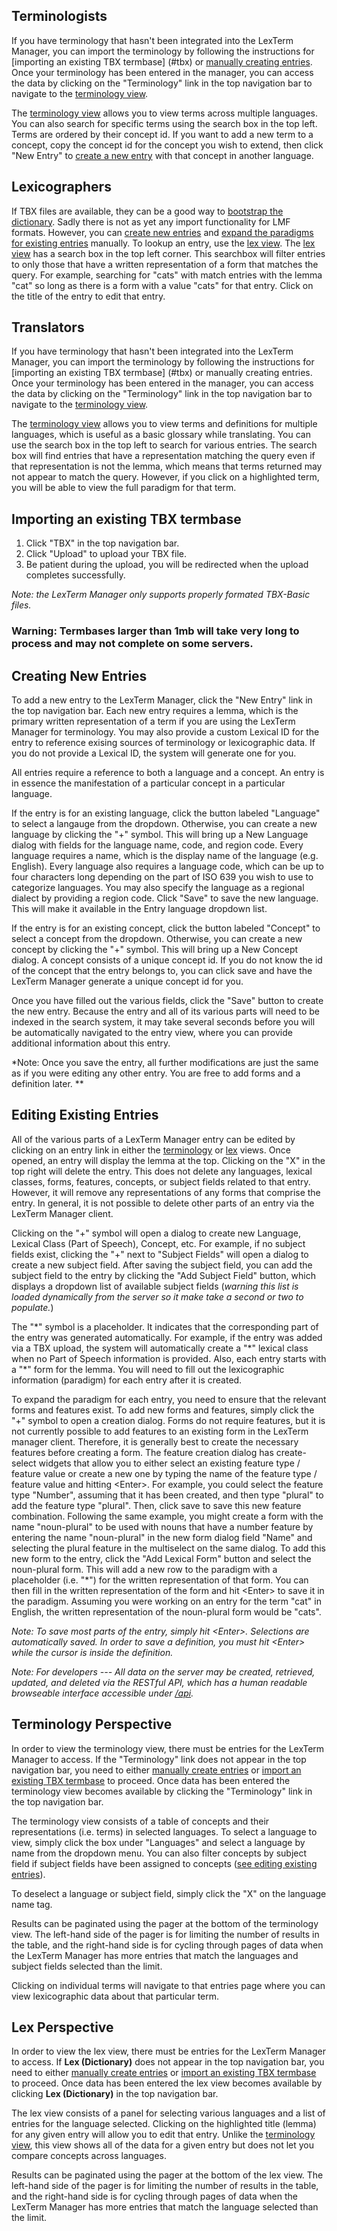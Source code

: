 <a name="translators"></a>
Terminologists
-----------
If you have terminology that hasn't been integrated into the LexTerm Manager,
 you can import the terminology by following the instructions for [importing an existing TBX termbase] (#tbx) or
[manually creating entries](#help-new-entry). Once your terminology has been entered in the manager, you can access the data by
 clicking on the "Terminology" link in the top navigation bar to navigate to the [terminology view](#term).

The [terminology view](#term) allows you to view terms across multiple languages. You can also search for
specific terms using the search box in the top left. Terms are ordered by their concept id. If you want to add
a new term to a concept, copy the concept id for the concept you wish to extend, then click "New Entry" to [create
a new entry](#help-new-entry) with that concept in another language.


<a name="translators"></a>
Lexicographers
-----------
If TBX files are available, they can be a good way to [bootstrap the dictionary](#tbx). Sadly there is not as yet
any import functionality for LMF formats. However, you can [create new entries](#help-new-entry) and [expand the
paradigms for existing entries](#edit-entry) manually. To lookup an entry, use the [lex view](#lex).
The [lex view](#lex) has a search box in the top left corner. This searchbox will filter entries
to only those that have a written representation of a form that matches the query. For example, searching for "cats"
with match entries with the lemma "cat" so long as there is a form with a value "cats" for that entry. Click on the
title of the entry to edit that entry.


<a name="translators"></a>
Translators
-----------
If you have terminology that hasn't been integrated into the LexTerm Manager,
 you can import the terminology by following the instructions for [importing an existing TBX termbase] (#tbx) or
manually creating entries. Once your terminology has been entered in the manager, you can access the data by
 clicking on the "Terminology" link in the top navigation bar to navigate to the [terminology view](#term).

The [terminology view](#term) allows you to view terms and definitions for multiple languages, which is
useful as a basic glossary while translating. You can use the search box in the top left to search for various
entries. The search box will find entries that have a representation matching the query even if that representation
is not the lemma, which means that terms returned may not appear to match the query. However, if you click on a
highlighted term, you will be able to view the full paradigm for that term.


<a name="tbx"></a>
Importing an existing TBX termbase
-----------
1. Click "TBX" in the top navigation bar.
2. Click "Upload" to upload your TBX file.
3. Be patient during the upload, you will be redirected when the upload completes successfully.

*Note: the LexTerm Manager only supports properly formated TBX-Basic files.*
### Warning: Termbases larger than 1mb will take very long to process and may not complete on some servers.


<a name="help-new-entry"></a>
Creating New Entries
-----------
To add a new entry to the LexTerm Manager, click the "New Entry" link in the top navigation bar. Each new entry
requires a lemma, which is the primary written representation of a term if you are using the LexTerm Manager
for terminology. You may also provide a custom Lexical ID for the entry to reference exising sources of
terminology or lexicographic data. If you do not provide a Lexical ID, the system will generate one for you.

All entries require a reference to both a language and a concept. An entry is in essence the manifestation of
a particular concept in a particular language.

If the entry is for an existing language, click the button labeled "Language" to select a langauge from the
dropdown. Otherwise, you can create a new language by clicking the "+" symbol. This will bring up a New Language
dialog with fields for the language name, code, and region code. Every language requires a name, which is the
display name of the language (e.g. English). Every language also requires a language code, which can be up to
four characters long depending on the part of ISO 639 you wish to use to categorize languages. You may also
specify the language as a regional dialect by providing a region code. Click "Save" to save the new language.
This will make it available in the Entry language dropdown list.

If the entry is for an existing concept, click the button labeled "Concept" to select a concept from the dropdown.
Otherwise, you can create a new concept by clicking the "+" symbol. This will bring up a New Concept dialog. A
concept consists of a unique concept id. If you do not know the id of the concept that the entry belongs to,
you can click save and have the LexTerm Manager generate a unique concept id for you.

Once you have filled out the various fields, click the "Save" button to create the new entry. Because the entry
and all of its various parts will need to be indexed in the search system, it may take several seconds before
you will be automatically navigated to the entry view, where you can provide additional information about
this entry.

*Note: Once you save the entry, all further modifications are just the same as if you
were editing any other entry. You are free to add forms and a definition later. **

<a name="edit-entry"></a>
Editing Existing Entries
-----------
All of the various parts of a LexTerm Manager entry can be edited by clicking on an entry link in either the
[terminology](#term) or [lex](#lex) views. Once opened, an entry will display the lemma at the top.
Clicking on the "X" in the top right will delete the entry. This does not delete any languages, lexical classes,
forms, features, concepts, or subject fields related to that entry. However, it will remove any representations
of any forms that comprise the entry. In general, it is not possible to delete other parts of an entry via the
LexTerm Manager client.

Clicking on the "+" symbol will open a dialog to create new Language, Lexical Class (Part of Speech), Concept,
 etc. For example, if no subject fields exist, clicking the "+" next to "Subject Fields" will open a dialog to
create a new subject field. After saving the subject field, you can add the subject field to the entry by clicking
the "Add Subject Field" button, which displays a dropdown list of available subject fields (*warning this list
is loaded dynamically from the server so it make take a second or two to populate.*)

The "\*" symbol is a placeholder. It indicates that the corresponding part of the entry was generated automatically.
For example, if the entry was added via a TBX upload, the system will automatically create a "\*" lexical class
when no Part of Speech information is provided. Also, each entry starts with a "\*" form for the lemma. You
will need to fill out the lexicographic information (paradigm) for each entry after it is created.

To expand the paradigm for each entry, you need to ensure that the relevant forms and features exist. To add
new forms and features, simply click the "+" symbol to open a creation dialog. Forms do not require features,
but it is not currently possible to add features to an existing form in the LexTerm manager client. Therefore,
 it is generally best to
create the necessary features before creating a form. The feature creation dialog has create-select widgets
that allow you to either select an existing feature type / feature value or create a new one by typing the
name of the feature type / feature value and hitting \<Enter\>. For example, you could select the feature
type "Number", assuming that it has been created, and then type "plural" to add the feature type "plural". Then,
click save to save this new feature combination. Following the same example, you might create a form with
the name "noun-plural" to be used with nouns that have a number feature by entering the name "noun-plural"
in the new form dialog field "Name" and selecting the plural feature in the multiselect on the same dialog.
To add this new form to the entry, click the "Add Lexical Form" button and select the noun-plural form.
This will add a new row to the paradigm with a placeholder (i.e. "\*") for the written representation of that
form. You can then fill in the written representation of the form and hit \<Enter\> to save it in the paradigm.
Assuming you were working on an entry for the term "cat" in English, the written representation of the
noun-plural form would be "cats".

*Note: To save most parts of the entry, simply hit \<Enter\>. Selections are automatically saved.
 In order to save a definition, you must hit \<Enter\> while the cursor is inside the definition.*

*Note: For developers --- All data on the server may be created, retrieved, updated, and deleted via the
RESTful API, which has a human readable browseable interface accessible under [/api](/api).*



<a name="term"></a>
Terminology Perspective
-----------
In order to view the terminology view, there must be entries for the LexTerm Manager to access. If the
"Terminology" link does not appear in the top navigation bar, you need to either [manually create entries](#help-new-entry)
 or [import an existing TBX termbase](#tbx) to proceed. Once data has been entered the terminology view
becomes available by clicking the "Terminology" link in the top navigation bar.

The terminology view consists of a table of concepts and their representations (i.e. terms) in selected
languages. To select a language to view, simply click the box under "Languages" and select a language by name
from the dropdown menu. You can also filter concepts by subject field if subject fields have been assigned
to concepts ([see editing existing entries](#edit-entry)).

To deselect a language or subject field, simply click the "X" on the language name tag.

Results can be paginated using the pager at the bottom of the terminology view. The left-hand side of the
pager is for limiting the number of results in the table, and the right-hand side is for cycling through pages
of data when the LexTerm Manager has more entries that match the languages and subject fields selected than the
limit.

Clicking on individual terms will navigate to that entries page where you can view lexicographic data about that
particular term.


<a name="lex"></a>
Lex Perspective
-----------
In order to view the lex view, there must be entries for the LexTerm Manager to access. If
**Lex (Dictionary)** does not appear in the top navigation bar, you need to either [manually create entries](#help-new-entry)
 or [import an existing TBX termbase](#tbx) to proceed. Once data has been entered the lex view
becomes available by clicking **Lex (Dictionary)** in the top navigation bar.

The lex view consists of a panel for selecting various languages and a list of entries for the language
selected. Clicking on the highlighted title (lemma) for any given entry will allow you to edit that entry. Unlike
the [terminology view](#term), this view shows all of the data for a given entry but does not let
you compare concepts across languages.

Results can be paginated using the pager at the bottom of the lex view. The left-hand side of the
pager is for limiting the number of results in the table, and the right-hand side is for cycling through pages
of data when the LexTerm Manager has more entries that match the language selected than the limit.
